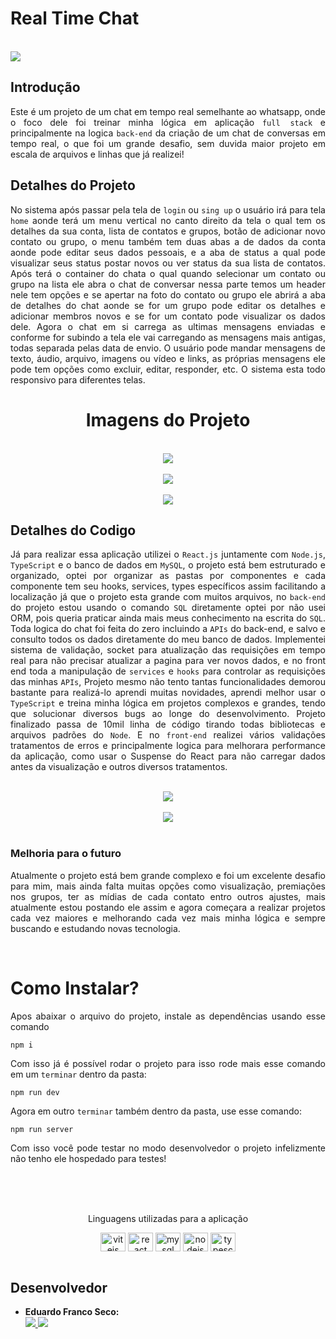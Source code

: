 # Real Time Chat
<br>
    <img src="/imagensDemo/gifFinal.gif">
<br>

## Introdução
<div align="justify">
  
  Este é um projeto de um chat em tempo real semelhante ao whatsapp, onde o foco dele foi treinar minha lógica em aplicação `full stack` e principalmente na logica `back-end` da criação de um chat de conversas em tempo real, o que foi um grande desafio, sem duvida maior projeto em escala de arquivos e linhas que já realizei!
</div>

   ## Detalhes do Projeto

  <div align="justify">
    
  No sistema após passar pela tela de `login` ou `sing up` o usuário irá para tela `home` aonde terá um menu vertical no canto direito da tela o qual tem os detalhes da sua conta, lista de contatos e grupos, botão de adicionar novo contato ou grupo, o menu também tem duas abas a de dados da conta aonde pode editar seus dados pessoais, e a aba de status a qual pode visualizar seus status postar novos ou ver status da sua lista de contatos. Após terá o container do chata o qual quando selecionar um contato ou grupo na lista ele abra o chat de conversar nessa parte temos um header nele tem opções e se apertar na foto do contato ou grupo ele abrirá a aba de detalhes do chat aonde se for um grupo pode editar os detalhes e adicionar membros novos e se for um contato pode visualizar os dados dele. Agora o chat em si carrega as ultimas mensagens enviadas e conforme for subindo a tela ele vai carregando as mensagens mais antigas, todas separada pelas data de envio. O usuário pode mandar mensagens de texto, áudio, arquivo, imagens ou vídeo e links, as próprias mensagens ele pode tem opções como excluir, editar, responder, etc. O sistema esta todo responsivo para diferentes telas.
</div>
 <div align="center">
     <h1>Imagens do Projeto</h1>
    <br>
    <img src="/imagensDemo/container.jpeg">
    <br>
    <br>
     <img src="/imagensDemo/status.jpeg">  
    <br>
    <br>
     <img src="/imagensDemo/mobile.png">  
    <br>
 </div>
   <div align="start">
    
   ## Detalhes do Codigo
  </div>  
   <div align="justify">
     
   Já para realizar essa aplicação utilizei o `React.js` juntamente com `Node.js`, `TypeScript` e o banco de dados em `MySQL`, o projeto está bem estruturado e organizado, optei por organizar as pastas por componentes e cada componente tem seu hooks, services, types específicos assim facilitando a localização já que o projeto esta grande com muitos arquivos, no `back-end` do projeto estou usando o comando `SQL` diretamente optei por não usei ORM, pois queria praticar ainda mais meus conhecimento na escrita do `SQL`. Toda logica do chat foi feita do zero incluindo a `APIs` do back-end, e salvo e consulto todos os dados diretamente do meu banco de dados. Implementei sistema de validação, socket para atualização das requisições em tempo real para não precisar atualizar a pagina para ver novos dados, e no front end toda a manipulação de `services` e `hooks` para controlar as requisições das minhas `APIs`, Projeto mesmo não tento tantas funcionalidades demorou bastante para realizá-lo aprendi muitas novidades, aprendi melhor usar o `TypeScript` e treina minha lógica em projetos complexos e grandes, tendo que solucionar diversos bugs ao longe do desenvolvimento. Projeto finalizado passa de 10mil linha de código tirando todas bibliotecas e arquivos padrões do `Node`. E no `front-end` realizei vários validações tratamentos de erros e principalmente logica para melhorara performance da aplicação, como usar o Suspense do React para não carregar dados antes da visualização e outros diversos tratamentos.  
 
 <div align="center">
    <br>
    <img src="/imagensDemo/frontend.jpeg">
    <br>
    <br>
    <img src="/imagensDemo/backend.jpeg">
    <br>
</div>
<br>
<p align="justify">

### Melhoria para o futuro

<div align="justify">
  
 Atualmente o projeto está bem grande complexo e foi um excelente desafio para mim, mais ainda falta muitas opções como visualização, premiações nos grupos, ter as mídias de cada contato entro outros ajustes, mais atualmente estou postando ele assim e agora começara a realizar projetos cada vez maiores e melhorando cada vez mais minha lógica e sempre buscando e estudando novas tecnologia.  
</div>
<br>

  # Como Instalar?

  Apos abaixar o arquivo do projeto, instale as dependências usando esse comando

    npm i

  Com isso já é possível rodar o projeto para isso rode mais esse comando em um `terminar` dentro da pasta: 

    npm run dev 
    
  Agora em outro `terminar` também dentro da pasta, use esse comando:
  
    npm run server

  Com isso você pode testar no modo desenvolvedor o projeto infelizmente não tenho ele hospedado para testes!


<br>
<br>

<div align="center" style="display: inline_block">
  <br>
  <p>Linguagens utilizadas para a aplicação</p>

  <img align="center" alt="vitejs" height="30" width="40" src="https://cdn.jsdelivr.net/gh/devicons/devicon@latest/icons/vitejs/vitejs-original.svg" />
  <img align="center" alt="react" height="30" width="40" src="https://cdn.jsdelivr.net/gh/devicons/devicon@latest/icons/react/react-original.svg" />
  <img align="center" alt="mysql" height="30" width="40" src="https://cdn.jsdelivr.net/gh/devicons/devicon@latest/icons/mysql/mysql-plain-wordmark.svg" />
  <img align="center" alt="nodejs" height="30" width="40" src="https://cdn.jsdelivr.net/gh/devicons/devicon@latest/icons/nodejs/nodejs-original-wordmark.svg" />
  <img align="center" alt="typescript" height="30" width="40" src="https://cdn.jsdelivr.net/gh/devicons/devicon@latest/icons/typescript/typescript-original.svg" />

</div>
<br>

<div align="start">
  
## Desenvolvedor

- **Eduardo Franco Seco:**  
  <a href="https://github.com/eduardofranco572" align="center">
    <img src="https://img.shields.io/badge/GitHub-100000?style=for-the-badge&logo=github&logoColor=white">
  </a>
  <a href="https://www.linkedin.com/in/eduardo-franco572/" align="center">
    <img src="https://img.shields.io/badge/-LinkedIn-%230077B5?style=for-the-badge&logo=linkedin&logoColor=white" target="_blank">
  </a>  

</div>
